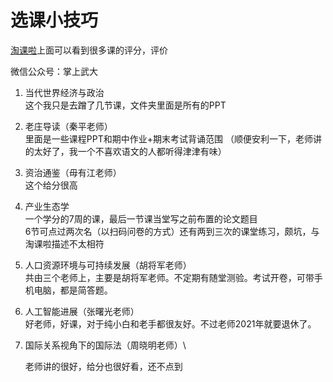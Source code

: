 # 选课小技巧

[淘课啦](https://taoke.ziqiang.net.cn/#!/login?next=%2Fstudent%2Fcurriculum)上面可以看到很多课的评分，评价

微信公众号：掌上武大

1. 当代世界经济与政治\
    这个我只是去蹭了几节课，文件夹里面是所有的PPT
    
2. 老庄导读（秦平老师）\
    里面是一些课程PPT和期中作业+期末考试背诵范围
    （顺便安利一下，老师讲的太好了，我一个不喜欢语文的人都听得津津有味）
    
3. 资治通鉴（毋有江老师）\
   这个给分很高
   
4. 产业生态学 \
    一个学分的7周的课，最后一节课当堂写之前布置的论文题目 \
    6节可点过两次名（以扫码问卷的方式）还有两到三次的课堂练习，颇坑，与淘课啦描述不太相符
    
5. 人口资源环境与可持续发展（胡将军老师） \
   共由三个老师上，主要是胡将军老师。不定期有随堂测验。考试开卷，可带手机电脑，都是简答题。
   
6. 人工智能进展（张曙光老师）\
   好老师，好课，对于纯小白和老手都很友好。不过老师2021年就要退休了。
   
7. 国际关系视角下的国际法（周晓明老师）\

   老师讲的很好，给分也很好看，还不点到
